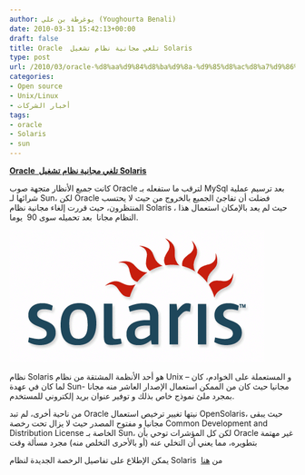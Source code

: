 ```yaml
---
author: يوغرطة بن علي (Youghourta Benali)
date: 2010-03-31 15:42:13+00:00
draft: false
title: Oracle  تلغي مجانية نظام تشغيل Solaris
type: post
url: /2010/03/oracle-%d8%aa%d9%84%d8%ba%d9%8a-%d9%85%d8%ac%d8%a7%d9%86%d9%8a%d8%a9-%d9%86%d8%b8%d8%a7%d9%85-%d8%aa%d8%b4%d8%ba%d9%8a%d9%84-solaris/
categories:
- Open source
- Unix/Linux
- أخبار الشركات
tags:
- oracle
- Solaris
- sun
---
```


[**Oracle  تلغي مجانية نظام تشغيل Solaris**](https://www.it-scoop.com/2010/03/oracle-%d8%aa%d9%84%d8%ba%d9%8a-%d9%85%d8%ac%d8%a7%d9%86%d9%8a%d8%a9-%d9%86%d8%b8%d8%a7%d9%85-%d8%aa%d8%b4%d8%ba%d9%8a%d9%84-solaris/)


كانت جميع الأنظار متجهة صوب Oracle لترقب ما ستفعله بـ MySql بعد ترسيم عملية شرائها لـ Sun، لكن Oracle فضلت أن تفاجئ الجميع بالخروج من حيث لا يحتسب المنتظرون، حيث قررت إلغاء مجانية نظام Solaris ، حيث لم يعد بالإمكان استعمال هذا النظام مجانا  بعد تحميله سوى 90  يوما.

[![](solaris_logo.png)
](https://www.it-scoop.com/2010/03/oracle-%d8%aa%d9%84%d8%ba%d9%8a-%d9%85%d8%ac%d8%a7%d9%86%d9%8a%d8%a9-%d9%86%d8%b8%d8%a7%d9%85-%d8%aa%d8%b4%d8%ba%d9%8a%d9%84-solaris/)

نظام Solaris هو أحد الأنظمة المشتقة من نظام Unix و المستعملة على الخوادم، كان –لما كان في عهدة Sun- مجانيا حيث كان من الممكن استعمال الإصدار العاشر منه مجانا بمجرد ملئ نموذج خاص بذلك و توفير عنوان بريد إلكتروني للمستخدم.

من ناحية أخرى، لم تبد Oracle نيتها تغيير ترخيص استعمال OpenSolaris، حيث يبقى مجانيا و مفتوح المصدر حيث لا يزال تحت رخصة Common Development and Distribution License الخاصة بـ Sun، لكن كل المؤشرات توحي بأن Oracle غير مهتمة بتطويره، مما يعني أن التخلي عنه (أو بالأحرى التخلص منه) مجرد مسألة وقت

يمكن الإطلاع على تفاصيل الرخصة الجديدة لنظام Solaris  من [هنا](http://www.sun.com/software/solaris/popup.jsp?info=17)
